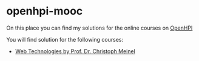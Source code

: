 # openhpi-mooc

On this place you can find my solutions for the online courses on [OpenHPI](https://open.hpi.de)
 
 
You will find solution for the following courses:
* [Web Technologies by Prof. Dr. Christoph Meinel](https://open.hpi.de/courses/webtech2015)
